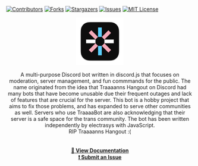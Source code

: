 <a name="readme-top"></a>
[![Contributors][contributors-shield]][contributors-url]
[![Forks][forks-shield]][forks-url]
[![Stargazers][stars-shield]][stars-url]
[![Issues][issues-shield]][issues-url]
[![MIT License][license-shield]][license-url]

<!-- TraaaaBot Logo -->
<div align="center">
  <a href="https://github.com/electrasys/TraaaaBot">
    <img src="TraaaaBot.iconset/icon_512x512@2x@2x.png" alt="TraaaaBot Logo" width="128" height="128">
  </a>
  <p align="center">
    A multi-purpose Discord bot written in discord.js that focuses on moderation, server management, and fun commmands for the public. The name originated from the idea that Traaaanns Hangout on Discord had many bots that have become unusable due their frequent outages and lack of features that are crucial for the server. This bot is a hobby project that aims to fix those problems, and has expanded to serve other communities as well. Servers who use TraaaaBot are also acknowledging that their server is a safe space for the trans community. The bot has been written independently by electrasys with JavaScript.
    <br/>
    RIP Traaaanns Hangout :(
    <br/>
    <br/>
    <br/>
    <a href="https://github.com/electrasys/TraaaaBot"><strong>📖 View Documentation</strong></a>
    <br/>
    <a href="https://discord.gg/Xgcm52y7Yy"><strong>❗ Submit an Issue</strong></a>
  </p>
</div>

[contributors-shield]: https://img.shields.io/github/contributors/electrasys/TraaaaBot.svg?style=for-the-badge
[contributors-url]: https://github.com/electrasys/TraaaaBot/graphs/contributors
[forks-shield]: https://img.shields.io/github/forks/electrasys/TraaaaBot.svg?style=for-the-badge
[forks-url]: https://github.com/electrasys/TraaaaBot/network/members
[stars-shield]: https://img.shields.io/github/stars/electrasys/TraaaaBot.svg?style=for-the-badge
[stars-url]: https://github.com/electrasys/TraaaaBot/stargazers
[issues-shield]: https://img.shields.io/github/issues/electrasys/TraaaaBot.svg?style=for-the-badge
[issues-url]: https://github.com/electrasys/TraaaaBot/issues
[license-shield]: https://img.shields.io/github/license/electrasys/TraaaaBot.svg?style=for-the-badge
[license-url]: https://github.com/electrasys/TraaaaBot/blob/master/LICENSE

